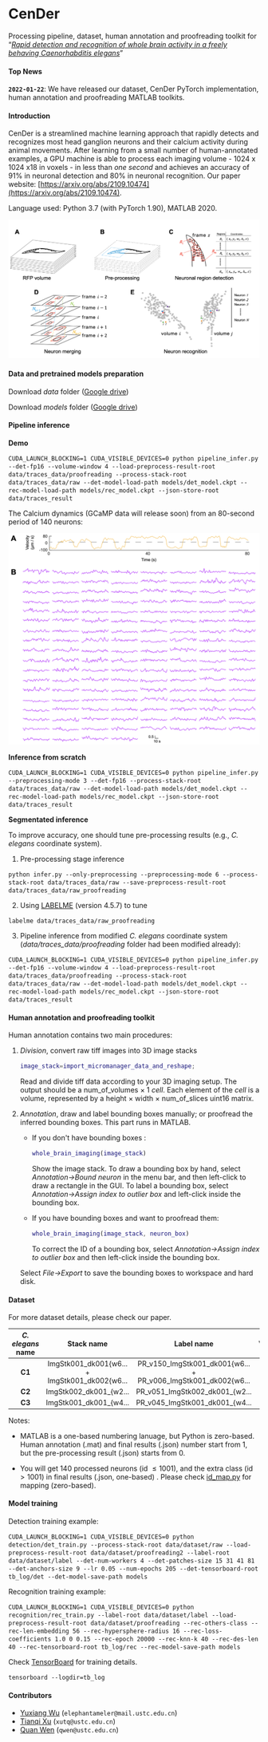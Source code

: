 # CenDer

Processing pipeline, dataset, human annotation and proofreading toolkit for “[*Rapid detection and recognition of whole brain activity in a freely behaving Caenorhabditis elegans*](https://arxiv.org/abs/2109.10474)”

#### Top News

**`2022-01-22`**:  We have released our dataset, CenDer PyTorch implementation, human annotation and proofreading MATLAB toolkits.

#### Introduction

CenDer is a streamlined machine learning approach that rapidly detects and recognizes most head ganglion neurons and their calcium activity during animal movements. After learning from a small number of human-annotated examples, a GPU machine is able to process each imaging volume - 1024 x 1024 x18 in voxels - in less than *one second* and achieves an accuracy of 91% in neuronal detection and 80% in neuronal recognition. Our paper website: [https://arxiv.org/abs/2109.10474](https://arxiv.org/abs/2109.10474).

Language used: Python 3.7 (with PyTorch 1.90), MATLAB 2020.

![](figs/pipeline.png)

#### Data and pretrained models preparation

Download *data* folder ([Google drive](https://drive.google.com/drive/folders/1jc1hJhYA_ASVtELY1EXx2aNN3ErO0DSW?usp=sharing)) 

Download *models* folder ([Google drive](https://drive.google.com/drive/folders/1f-_sYYnz8leT7RLVpOwjWFc1x6vReOmx?usp=sharing))

#### Pipeline inference

**Demo**

```shell
CUDA_LAUNCH_BLOCKING=1 CUDA_VISIBLE_DEVICES=0 python pipeline_infer.py --det-fp16 --volume-window 4 --load-preprocess-result-root data/traces_data/proofreading --process-stack-root data/traces_data/raw --det-model-load-path models/det_model.ckpt --rec-model-load-path models/rec_model.ckpt --json-store-root data/traces_result
```

The Calcium dynamics (GCaMP data will release soon) from an 80-second period of $140$ neurons:

![traces](figs/traces.png)

**Inference from scratch**

```shell
CUDA_LAUNCH_BLOCKING=1 CUDA_VISIBLE_DEVICES=0 python pipeline_infer.py --preprocessing-mode 3 --det-fp16 --process-stack-root data/traces_data/raw --det-model-load-path models/det_model.ckpt --rec-model-load-path models/rec_model.ckpt --json-store-root data/traces_result
```

**Segmentated inference**

To improve accuracy, one should tune pre-processing results (e.g., *C. elegans* coordinate system).

1. Pre-processing stage inference

```shell
python infer.py --only-preprocessing --preprocessing-mode 6 --process-stack-root data/traces_data/raw --save-preprocess-result-root data/traces_data/raw_proofreading
```

2. Using [LABELME](https://github.com/wkentaro/labelme) (version 4.5.7) to tune

```shell
labelme data/traces_data/raw_proofreading
```

3. Pipeline inference from modified *C. elegans* coordinate system (*data/traces_data/proofreading* folder had been modified already):

```shell
CUDA_LAUNCH_BLOCKING=1 CUDA_VISIBLE_DEVICES=0 python pipeline_infer.py --det-fp16 --volume-window 4 --load-preprocess-result-root data/traces_data/proofreading --process-stack-root data/traces_data/raw --det-model-load-path models/det_model.ckpt --rec-model-load-path models/rec_model.ckpt --json-store-root data/traces_result
```

#### Human annotation and proofreading toolkit

Human annotation contains two main procedures: 

1. *Division*, convert raw tiff images into 3D image stacks

   ```matlab
   image_stack=import_micromanager_data_and_reshape;
   ```

   Read and divide tiff data according to your 3D imaging setup. The output should be a num_of_volumes × 1 *cell*. Each element of the *cell* is a volume, represented by a height × width × num_of_slices uint16 matrix. 

2. *Annotation*, draw and label bounding boxes manually; or proofread the inferred bounding boxes. This part runs in MATLAB. 

   - If you don't have bounding boxes :

     ```matlab
     whole_brain_imaging(image_stack)
     ```

     Show the image stack. To draw a bounding box by hand, select *Annotation->Bound neuron* in the menu bar, and then left-click to draw a rectangle in the GUI. To label a bounding box, select *Annotation->Assign index to outlier box* and left-click inside the bounding box.

   - If you have bounding boxes and want to proofread them:

     ```matlab
     whole_brain_imaging(image_stack, neuron_box)
     ```

     To correct the ID of a bounding box, select *Annotation->Assign index to outlier box* and then left-click inside the bounding box. 

   Select *File->Export* to save the bounding boxes to workspace and hard disk.

#### Dataset

For more dataset details, please check our paper.

| *C. elegans* name |                  Stack name                   |                          Label name                          | Volumes |
| :---------------: | :-------------------------------------------: | :----------------------------------------------------------: | :-----: |
|      **C1**       | ImgStk001_dk001{w6... + ImgStk001_dk002{w6... | PR_v150_ImgStk001_dk001{w6... + PR_v006_ImgStk001_dk002{w6... |   60    |
|      **C2**       |            ImgStk002_dk001_{w2...             |                PR_v051_ImgStk002_dk001_{w2...                |   30    |
|      **C3**       |            ImgStk001_dk001_{w4...             |                PR_v045_ImgStk001_dk001_{w4...                |   30    |

Notes: 

- MATLAB is a one-based numbering lanuage, but Python is zero-based. Human annotation (.mat) and final results (.json) number start from 1, but the pre-processing result (.json) starts from 0.

- You will get $140$ processed neurons (id $≤ 1001$), and the extra class (id $> 1001$) in final results (.json, one-based) . Please check [id_map.py](https://github.com/Wenlab/CenDer/blob/main/recognition/inference/id_map.py) for mapping (zero-based). 

#### Model training

Detection training example:

```shell
CUDA_LAUNCH_BLOCKING=1 CUDA_VISIBLE_DEVICES=0 python detection/det_train.py --process-stack-root data/dataset/raw --load-preprocess-result-root data/dataset/proofreading2 --label-root data/dataset/label --det-num-workers 4 --det-patches-size 15 31 41 81 --det-anchors-size 9 --lr 0.05 --num-epochs 205 --det-tensorboard-root tb_log/det --det-model-save-path models 
```

Recognition training example:

```shell
CUDA_LAUNCH_BLOCKING=1 CUDA_VISIBLE_DEVICES=0 python recognition/rec_train.py --label-root data/dataset/label --load-preprocess-result-root data/dataset/proofreading --rec-others-class --rec-len-embedding 56 --rec-hypersphere-radius 16 --rec-loss-coefficients 1.0 0 0.15 --rec-epoch 20000 --rec-knn-k 40 --rec-des-len 40 --rec-tensorboard-root tb_log/rec --rec-model-save-path models
```

Check [TensorBoard](https://www.tensorflow.org/tensorboard) for training details.

```shell
tensorboard --logdir=tb_log
```



#### Contributors

- [Yuxiang Wu](https://github.com/wuyxiquanquan) (`elephantameler@mail.ustc.edu.cn`)
- [Tianqi Xu](https://github.com/xutq) (`xutq@ustc.edu.cn`)
- [Quan Wen](https://github.com/wenquan) (`qwen@ustc.edu.cn`)

